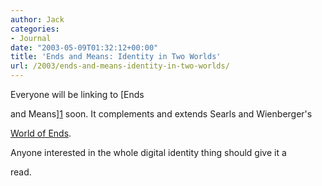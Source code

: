 ```yaml
---
author: Jack
categories:
- Journal
date: "2003-05-09T01:32:12+00:00"
title: 'Ends and Means: Identity in Two Worlds'
url: /2003/ends-and-means-identity-in-two-worlds/
---
```


Everyone will be linking to [Ends
  

  
and Means][1] soon. It complements and extends Searls and Wienberger's
  

  
[World of Ends][2].

Anyone interested in the whole digital identity thing should give it a
  

  
read.

 [1]: //www.burtongroup.com/weblogs/jamielewis/stories/2003/03/29/endsAndMeansIdentityInTwoWorlds.html"
 [2]: http://www.worldofends.com/